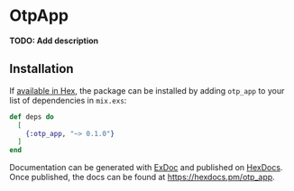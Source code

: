 # OtpApp

**TODO: Add description**

## Installation

If [available in Hex](https://hex.pm/docs/publish), the package can be installed
by adding `otp_app` to your list of dependencies in `mix.exs`:

```elixir
def deps do
  [
    {:otp_app, "~> 0.1.0"}
  ]
end
```

Documentation can be generated with [ExDoc](https://github.com/elixir-lang/ex_doc)
and published on [HexDocs](https://hexdocs.pm). Once published, the docs can
be found at <https://hexdocs.pm/otp_app>.


